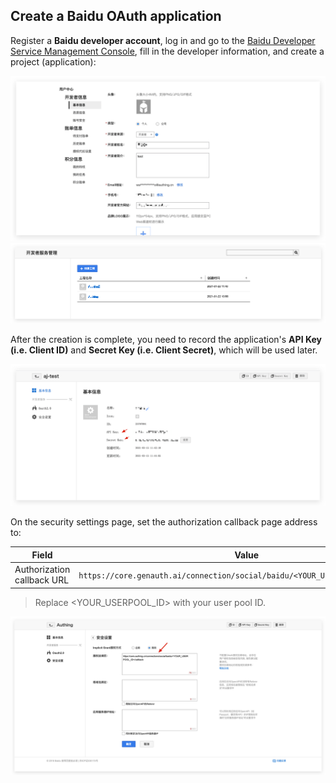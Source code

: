 <IntegrationDetailCard title="Create a website application on Baidu Open Platform">

## Create a Baidu OAuth application

Register a **Baidu developer account**, log in and go to the [Baidu Developer Service Management Console](http://developer.baidu.com/console#app/project), fill in the developer information, and create a project (application):

![](./images/baidu-step1.png)
![](./images/baidu-1.png)

After the creation is complete, you need to record the application's **API Key (i.e. Client ID)** and **Secret Key (i.e. Client Secret)**, which will be used later.

![](./images/baidu-user.png)

On the security settings page, set the authorization callback page address to:

| Field                      |                                     Value                                     |
| -------------------------- | :---------------------------------------------------------------------------: |
| Authorization callback URL | `https://core.genauth.ai/connection/social/baidu/<YOUR_USERPOOL_ID>/callback` |

> Replace <YOUR_USERPOOL_ID> with your user pool ID.

![](./images/baidu-redirect-url.png)

</IntegrationDetailCard>
